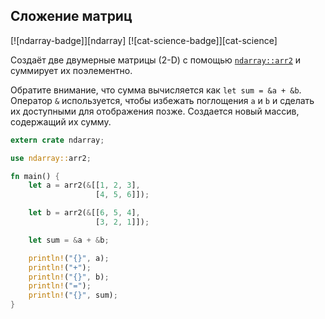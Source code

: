 ## Сложение матриц

[![ndarray-badge]][ndarray] [![cat-science-badge]][cat-science]

Создаёт две двумерные матрицы (2-D) с помощью [`ndarray::arr2`](https://docs.rs/ndarray/*/ndarray/fn.arr2.html) и суммирует их поэлементно.

Обратите внимание, что сумма вычисляется как `let sum = &a + &b`. Оператор `&` используется, чтобы избежать поглощения `a` и `b` и сделать их доступными для отображения позже. Создается новый массив, содержащий их сумму.

```rust
extern crate ndarray;

use ndarray::arr2;

fn main() {
    let a = arr2(&[[1, 2, 3],
                   [4, 5, 6]]);

    let b = arr2(&[[6, 5, 4],
                   [3, 2, 1]]);

    let sum = &a + &b;

    println!("{}", a);
    println!("+");
    println!("{}", b);
    println!("=");
    println!("{}", sum);
}
```

